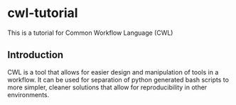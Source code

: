 # cwl-tutorial
This is a tutorial for Common Workflow Language (CWL)

## Introduction
CWL is a tool that allows for easier design and manipulation of tools in a workflow. It can be used for separation of python generated bash scripts to more simpler, cleaner solutions that allow for reproducibility in other environments.


